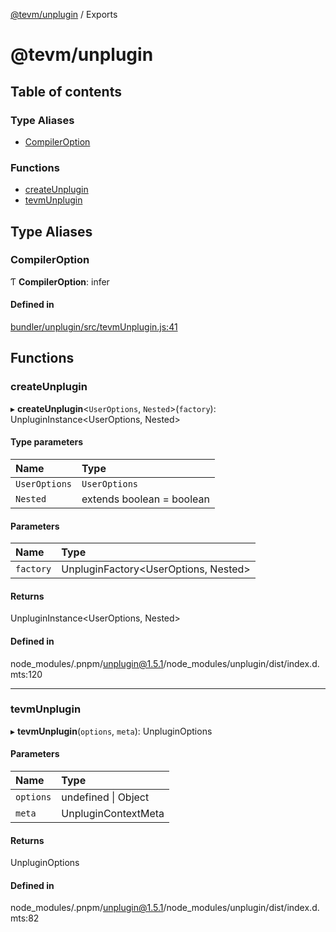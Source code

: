 [@tevm/unplugin](README.md) / Exports

# @tevm/unplugin

## Table of contents

### Type Aliases

- [CompilerOption](undefined)

### Functions

- [createUnplugin](undefined)
- [tevmUnplugin](undefined)

## Type Aliases

### CompilerOption

Ƭ **CompilerOption**: infer

#### Defined in

[bundler/unplugin/src/tevmUnplugin.js:41](https://github.com/evmts/tevm-monorepo/blob/main/bundler/unplugin/src/tevmUnplugin.js#L41)

## Functions

### createUnplugin

▸ **createUnplugin**\<`UserOptions`, `Nested`\>(`factory`): UnpluginInstance\<UserOptions, Nested\>

#### Type parameters

| Name | Type |
| :------ | :------ |
| `UserOptions` | `UserOptions` |
| `Nested` | extends boolean = boolean |

#### Parameters

| Name | Type |
| :------ | :------ |
| `factory` | UnpluginFactory\<UserOptions, Nested\> |

#### Returns

UnpluginInstance\<UserOptions, Nested\>

#### Defined in

node_modules/.pnpm/unplugin@1.5.1/node_modules/unplugin/dist/index.d.mts:120

___

### tevmUnplugin

▸ **tevmUnplugin**(`options`, `meta`): UnpluginOptions

#### Parameters

| Name | Type |
| :------ | :------ |
| `options` | undefined \| Object |
| `meta` | UnpluginContextMeta |

#### Returns

UnpluginOptions

#### Defined in

node_modules/.pnpm/unplugin@1.5.1/node_modules/unplugin/dist/index.d.mts:82
